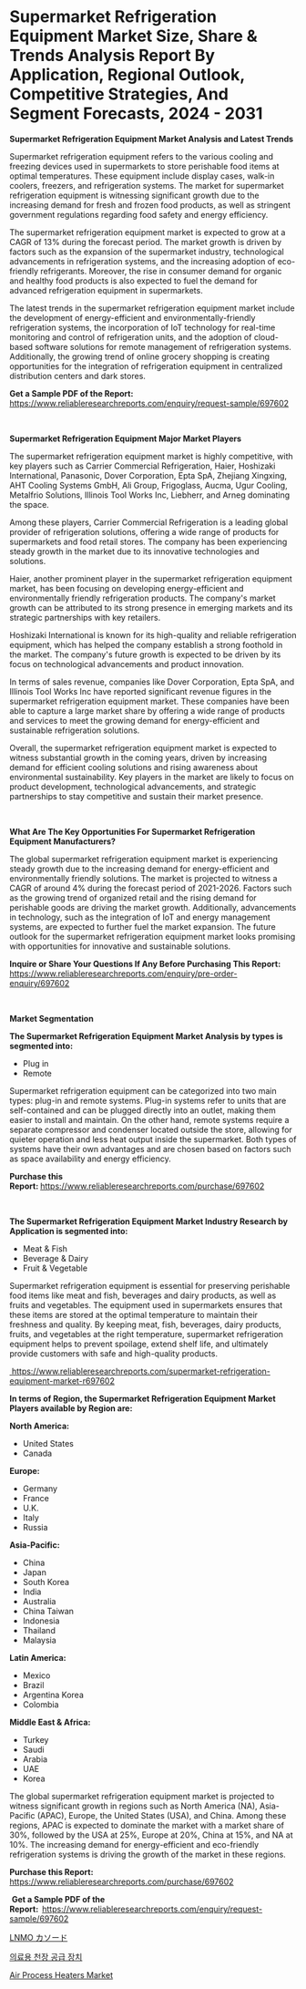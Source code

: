 <p><h1>Supermarket Refrigeration Equipment Market Size, Share & Trends Analysis Report By Application, Regional Outlook, Competitive Strategies, And Segment Forecasts, 2024 - 2031</h1></p><p><strong>Supermarket Refrigeration Equipment Market Analysis and Latest Trends</strong></p>
<p><p>Supermarket refrigeration equipment refers to the various cooling and freezing devices used in supermarkets to store perishable food items at optimal temperatures. These equipment include display cases, walk-in coolers, freezers, and refrigeration systems. The market for supermarket refrigeration equipment is witnessing significant growth due to the increasing demand for fresh and frozen food products, as well as stringent government regulations regarding food safety and energy efficiency.</p><p>The supermarket refrigeration equipment market is expected to grow at a CAGR of 13% during the forecast period. The market growth is driven by factors such as the expansion of the supermarket industry, technological advancements in refrigeration systems, and the increasing adoption of eco-friendly refrigerants. Moreover, the rise in consumer demand for organic and healthy food products is also expected to fuel the demand for advanced refrigeration equipment in supermarkets.</p><p>The latest trends in the supermarket refrigeration equipment market include the development of energy-efficient and environmentally-friendly refrigeration systems, the incorporation of IoT technology for real-time monitoring and control of refrigeration units, and the adoption of cloud-based software solutions for remote management of refrigeration systems. Additionally, the growing trend of online grocery shopping is creating opportunities for the integration of refrigeration equipment in centralized distribution centers and dark stores.</p></p>
<p><strong>Get a Sample PDF of the Report:&nbsp;</strong> <a href="https://www.reliableresearchreports.com/enquiry/request-sample/697602">https://www.reliableresearchreports.com/enquiry/request-sample/697602</a></p>
<p>&nbsp;</p>
<p><strong>Supermarket Refrigeration Equipment Major Market Players</strong></p>
<p><p>The supermarket refrigeration equipment market is highly competitive, with key players such as Carrier Commercial Refrigeration, Haier, Hoshizaki International, Panasonic, Dover Corporation, Epta SpA, Zhejiang Xingxing, AHT Cooling Systems GmbH, Ali Group, Frigoglass, Aucma, Ugur Cooling, Metalfrio Solutions, Illinois Tool Works Inc, Liebherr, and Arneg dominating the space.</p><p>Among these players, Carrier Commercial Refrigeration is a leading global provider of refrigeration solutions, offering a wide range of products for supermarkets and food retail stores. The company has been experiencing steady growth in the market due to its innovative technologies and solutions.</p><p>Haier, another prominent player in the supermarket refrigeration equipment market, has been focusing on developing energy-efficient and environmentally friendly refrigeration products. The company's market growth can be attributed to its strong presence in emerging markets and its strategic partnerships with key retailers.</p><p>Hoshizaki International is known for its high-quality and reliable refrigeration equipment, which has helped the company establish a strong foothold in the market. The company's future growth is expected to be driven by its focus on technological advancements and product innovation.</p><p>In terms of sales revenue, companies like Dover Corporation, Epta SpA, and Illinois Tool Works Inc have reported significant revenue figures in the supermarket refrigeration equipment market. These companies have been able to capture a large market share by offering a wide range of products and services to meet the growing demand for energy-efficient and sustainable refrigeration solutions. </p><p>Overall, the supermarket refrigeration equipment market is expected to witness substantial growth in the coming years, driven by increasing demand for efficient cooling solutions and rising awareness about environmental sustainability. Key players in the market are likely to focus on product development, technological advancements, and strategic partnerships to stay competitive and sustain their market presence.</p></p>
<p>&nbsp;</p>
<p><strong>What Are The Key Opportunities For Supermarket Refrigeration Equipment Manufacturers?</strong></p>
<p><p>The global supermarket refrigeration equipment market is experiencing steady growth due to the increasing demand for energy-efficient and environmentally friendly solutions. The market is projected to witness a CAGR of around 4% during the forecast period of 2021-2026. Factors such as the growing trend of organized retail and the rising demand for perishable goods are driving the market growth. Additionally, advancements in technology, such as the integration of IoT and energy management systems, are expected to further fuel the market expansion. The future outlook for the supermarket refrigeration equipment market looks promising with opportunities for innovative and sustainable solutions.</p></p>
<p><strong>Inquire or Share Your Questions If Any Before Purchasing This Report:</strong> <a href="https://www.reliableresearchreports.com/enquiry/pre-order-enquiry/697602">https://www.reliableresearchreports.com/enquiry/pre-order-enquiry/697602</a></p>
<p>&nbsp;</p>
<p><strong>Market Segmentation</strong></p>
<p><strong>The Supermarket Refrigeration Equipment Market Analysis by types is segmented into:</strong></p>
<p><ul><li>Plug in</li><li>Remote</li></ul></p>
<p><p>Supermarket refrigeration equipment can be categorized into two main types: plug-in and remote systems. Plug-in systems refer to units that are self-contained and can be plugged directly into an outlet, making them easier to install and maintain. On the other hand, remote systems require a separate compressor and condenser located outside the store, allowing for quieter operation and less heat output inside the supermarket. Both types of systems have their own advantages and are chosen based on factors such as space availability and energy efficiency.</p></p>
<p><strong>Purchase this Report:&nbsp;</strong><a href="https://www.reliableresearchreports.com/purchase/697602">https://www.reliableresearchreports.com/purchase/697602</a></p>
<p>&nbsp;</p>
<p><strong>The Supermarket Refrigeration Equipment Market Industry Research by Application is segmented into:</strong></p>
<p><ul><li>Meat & Fish</li><li>Beverage & Dairy</li><li>Fruit & Vegetable</li></ul></p>
<p><p>Supermarket refrigeration equipment is essential for preserving perishable food items like meat and fish, beverages and dairy products, as well as fruits and vegetables. The equipment used in supermarkets ensures that these items are stored at the optimal temperature to maintain their freshness and quality. By keeping meat, fish, beverages, dairy products, fruits, and vegetables at the right temperature, supermarket refrigeration equipment helps to prevent spoilage, extend shelf life, and ultimately provide customers with safe and high-quality products.</p></p>
<p><a href="https://www.reliableresearchreports.com/supermarket-refrigeration-equipment-market-r697602">&nbsp;https://www.reliableresearchreports.com/supermarket-refrigeration-equipment-market-r697602</a></p>
<p><strong>In terms of Region, the Supermarket Refrigeration Equipment Market Players available by Region are:</strong></p>
<p>
    <p> <strong> North America: </strong>
        <ul>
            <li>United States</li>
            <li>Canada</li>
        </ul>
        </p> 
    <p> <strong> Europe: </strong>
        <ul>
            <li>Germany</li>
            <li>France</li>
            <li>U.K.</li>
            <li>Italy</li>
            <li>Russia</li>
        </ul>
        </p> 
    <p> <strong> Asia-Pacific: </strong>
        <ul>
            <li>China</li>
            <li>Japan</li>
            <li>South Korea</li>
            <li>India</li>
            <li>Australia</li>
            <li>China Taiwan</li>
            <li>Indonesia</li>
            <li>Thailand</li>
            <li>Malaysia</li>
        </ul>
        </p> 
    <p> <strong> Latin America: </strong>
        <ul>
            <li>Mexico</li>
            <li>Brazil</li>
            <li>Argentina Korea</li>
            <li>Colombia</li>
        </ul>
        </p> 
    <p> <strong> Middle East & Africa: </strong>
        <ul>
            <li>Turkey</li>
            <li>Saudi</li>
            <li>Arabia</li>
            <li>UAE</li>
            <li>Korea</li>
        </ul>
    </p>
    </p>
<p><p>The global supermarket refrigeration equipment market is projected to witness significant growth in regions such as North America (NA), Asia-Pacific (APAC), Europe, the United States (USA), and China. Among these regions, APAC is expected to dominate the market with a market share of 30%, followed by the USA at 25%, Europe at 20%, China at 15%, and NA at 10%. The increasing demand for energy-efficient and eco-friendly refrigeration systems is driving the growth of the market in these regions.</p></p>
<p><strong>Purchase this Report: </strong><a href="https://www.reliableresearchreports.com/purchase/697602">https://www.reliableresearchreports.com/purchase/697602</a></p>
<p>&nbsp;<strong>Get a Sample PDF of the Report:&nbsp;&nbsp;</strong><a href="https://www.reliableresearchreports.com/enquiry/request-sample/697602">https://www.reliableresearchreports.com/enquiry/request-sample/697602</a></p>
<p><strong></strong></p>
<p><p><a href="https://github.com/lababdou/Market-Research-Report-List-3/blob/main/248313028448.md">LNMO カソード</a></p><p><a href="https://github.com/jntpkh496620/Market-Research-Report-List-1/blob/main/668212225894.md">의료용 천장 공급 장치</a></p><p><a href="https://github.com/NorbertYates/Market-Research-Report-List-4/blob/main/air-process-heaters-market.md">Air Process Heaters Market</a></p></p>